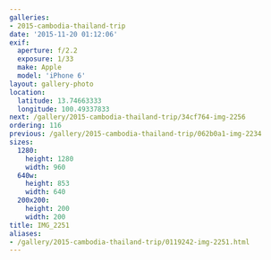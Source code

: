 ```yaml
---
galleries:
- 2015-cambodia-thailand-trip
date: '2015-11-20 01:12:06'
exif:
  aperture: f/2.2
  exposure: 1/33
  make: Apple
  model: 'iPhone 6'
layout: gallery-photo
location:
  latitude: 13.74663333
  longitude: 100.49337833
next: /gallery/2015-cambodia-thailand-trip/34cf764-img-2256
ordering: 116
previous: /gallery/2015-cambodia-thailand-trip/062b0a1-img-2234
sizes:
  1280:
    height: 1280
    width: 960
  640w:
    height: 853
    width: 640
  200x200:
    height: 200
    width: 200
title: IMG_2251
aliases:
- /gallery/2015-cambodia-thailand-trip/0119242-img-2251.html
---
```


